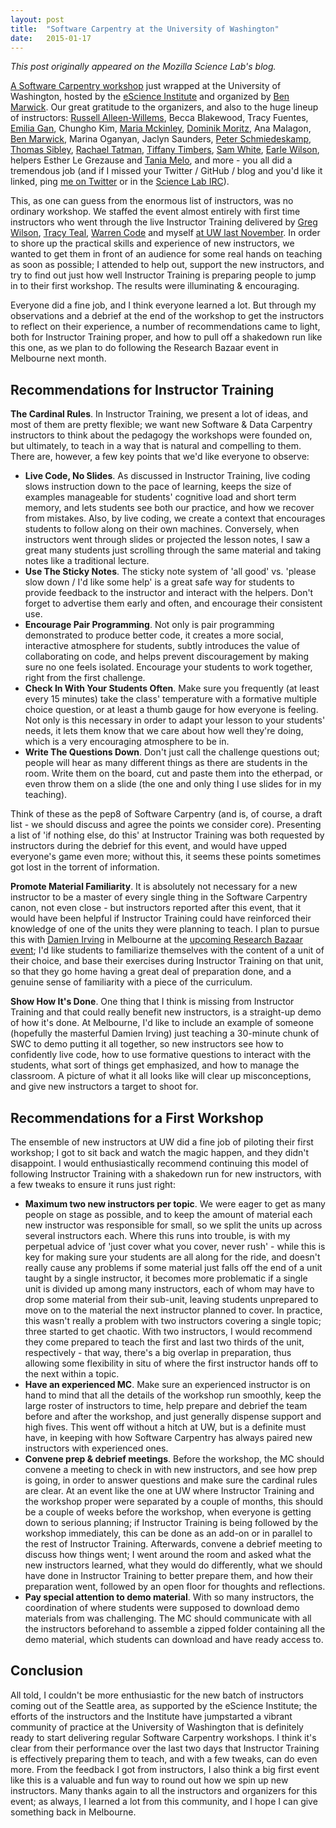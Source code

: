 ```yaml
---
layout: post
title:  "Software Carpentry at the University of Washington"
date:   2015-01-17
---
```


*This post originally appeared on the Mozilla Science Lab's blog.*

<a title="swcWorkshop" href="http://sophieclayton.github.io/2015-01-15-uw/" target="_blank">A Software Carpentry workshop</a> just wrapped at the University of Washington, hosted by the <a title="escience" href="http://escience.washington.edu/">eScience Institute</a> and organized by <a title="benMarwick" href="https://twitter.com/benmarwick" target="_blank">Ben Marwick</a>. Our great gratitude to the organizers, and also to the huge lineup of instructors: <a href="https://twitter.com/MjStrwy" target="_blank">Russell Alleen-Willems</a>, Becca Blakewood, Tracy Fuentes, <a href="https://github.com/efran" target="_blank">Emilia Gan</a>,  Chungho Kim, <a href="http://www.mariakathryn.net/" target="_blank">Maria Mckinley</a>, <a href="https://twitter.com/domoritz" target="_blank">Dominik Moritz</a>, Ana Malagon, <a href="https://twitter.com/benmarwick" target="_blank">Ben Marwick</a>, Marina Oganyan, Jaclyn Saunders, <a href="https://github.com/pschmied" target="_blank">Peter Schmiedeskamp</a>, <a href="https://twitter.com/trs" target="_blank">Thomas Sibley</a>, <a href="https://github.com/rctatman" target="_blank">Rachael Tatman</a>, <a href="http://software-carpentry.org/pages/team.html#timbers.tiffany" target="_blank">Tiffany Timbers</a>, <a href="https://twitter.com/kubu4" target="_blank">Sam White</a>, <a href="https://github.com/earlew" target="_blank">Earle Wilson</a>, helpers Esther Le Grezause and <a href="https://github.com/tmelo" target="_blank">Tania Melo</a>,  and more - you all did a tremendous job (and if I missed your Twitter / GitHub / blog and you'd like it linked, ping <a href="https://twitter.com/billdoesphysics" target="_blank">me on Twitter</a> or in the <a href="irc://irc.mozilla.org/sciencelab" target="_blank">Science Lab IRC</a>).

This, as one can guess from the enormous list of instructors, was no ordinary workshop. We staffed the event almost entirely with first time instructors who went through the live Instructor Training delivered by <a title="gregWilson" href="https://twitter.com/gvwilson" target="_blank">Greg Wilson</a>, <a title="tracyTeal" href="https://twitter.com/tracykteal" target="_blank">Tracy Teal</a>, <a title="warrenCode" href="https://twitter.com/warcode" target="_blank">Warren Code</a> and myself <a title="uw" href="http://wp.mozillascience.org/train-the-trainers-next-iterations/" target="_blank">at UW last November</a>. In order to shore up the practical skills and experience of new instructors, we wanted to get them in front of an audience for some real hands on teaching as soon as possible; I attended to help out, support the new instructors, and try to find out just how well Instructor Training is preparing people to jump in to their first workshop. The results were illuminating &amp; encouraging.

Everyone did a fine job, and I think everyone learned a lot. But through my observations and a debrief at the end of the workshop to get the instructors to reflect on their experience, a number of recommendations came to light, both for Instructor Training proper, and how to pull off a shakedown run like this one, as we plan to do following the Research Bazaar event in Melbourne next month.

<h2>Recommendations for Instructor Training</h2>

<strong>The Cardinal Rules</strong>. In Instructor Training, we present a lot of ideas, and most of them are pretty flexible; we want new Software &amp; Data Carpentry instructors to think about the pedagogy the workshops were founded on, but ultimately, to teach in a way that is natural and compelling to them. There are, however, a few key points that we'd like everyone to observe:

<ul>
    <li><strong>Live Code, No Slides</strong>. As discussed in Instructor Training, live coding slows instruction down to the pace of learning, keeps the size of examples manageable for students' cognitive load and short term memory, and lets students see both our practice, and how we recover from mistakes. Also, by live coding, we create a context that encourages students to follow along on their own machines. Conversely, when instructors went through slides or projected the lesson notes, I saw a great many students just scrolling through the same material and taking notes like a traditional lecture.</li>
    <li><strong>Use The Sticky Notes</strong>. The sticky note system of 'all good' vs. 'please slow down / I'd like some help' is a great safe way for students to provide feedback to the instructor and interact with the helpers. Don't forget to advertise them early and often, and encourage their consistent use.</li>
    <li><strong>Encourage Pair Programming</strong>. Not only is pair programming demonstrated to produce better code, it creates a more social, interactive atmosphere for students, subtly introduces the value of collaborating on code, and helps prevent discouragement by making sure no one feels isolated. Encourage your students to work together, right from the first challenge.</li>
    <li><strong>Check In With Your Students Often</strong>. Make sure you frequently (at least every 15 minutes) take the class' temperature with a formative multiple choice question, or at least a thumb gauge for how everyone is feeling. Not only is this necessary in order to adapt your lesson to your students' needs, it lets them know that we care about how well they're doing, which is a very encouraging atmosphere to be in.</li>
    <li><strong>Write The Questions Down</strong>. Don't just call the challenge questions out; people will hear as many different things as there are students in the room. Write them on the board, cut and paste them into the etherpad, or even throw them on a slide (the one and only thing I use slides for in my teaching).</li>
</ul>

Think of these as the pep8 of Software Carpentry (and is, of course, a draft list - we should discuss and agree the points we consider core). Presenting a list of 'if nothing else, do this' at Instructor Training was both requested by instructors during the debrief for this event, and would have upped everyone's game even more; without this, it seems these points sometimes got lost in the torrent of information.

<strong>Promote Material Familiarity</strong>. It is absolutely not necessary for a new instructor to be a master of every single thing in the Software Carpentry canon, not even close - but instructors reported after this event, that it would have been helpful if Instructor Training could have reinforced their knowledge of one of the units they were planning to teach. I plan to pursue this with <a title="damienIrving" href="https://twitter.com/DrClimate" target="_blank">Damien Irving</a> in Melbourne at the <a title="resbazConf" href="http://resbaz.tumblr.com/conference" target="_blank">upcoming Research Bazaar event</a>; I'd like students to familiarize themselves with the content of a unit of their choice, and base their exercises during Instructor Training on that unit, so that they go home having a great deal of preparation done, and a genuine sense of familiarity with a piece of the curriculum.

<strong>Show How It's Done</strong>. One thing that I think is missing from Instructor Training and that could really benefit new instructors, is a straight-up demo of how it's done. At Melbourne, I'd like to include an example of someone (hopefully the masterful Damien Irving) just teaching a 30-minute chunk of SWC to demo putting it all together, so new instructors see how to confidently live code, how to use formative questions to interact with the students, what sort of things get emphasized, and how to manage the classroom. A picture of what it all looks like will clear up misconceptions, and give new instructors a target to shoot for.

<h2>Recommendations for a First Workshop</h2>

The ensemble of new instructors at UW did a fine job of piloting their first workshop; I got to sit back and watch the magic happen, and they didn't disappoint. I would enthusiastically recommend continuing this model of following Instructor Training with a shakedown run for new instructors, with a few tweaks to ensure it runs just right:

<ul>
    <li><strong>Maximum two new instructors per topic</strong>. We were eager to get as many people on stage as possible, and to keep the amount of material each new instructor was responsible for small, so we split the units up across several instructors each. Where this runs into trouble, is with my perpetual advice of 'just cover what you cover, never rush' - while this is key for making sure your students are all along for the ride, and doesn't really cause any problems if some material just falls off the end of a unit taught by a single instructor, it becomes more problematic if a single unit is divided up among many instructors, each of whom may have to drop some material from their sub-unit, leaving students unprepared to move on to the material the next instructor planned to cover. In practice, this wasn't really a problem with two instructors covering a single topic; three started to get chaotic. With two instructors, I would recommend they come prepared to teach the first and last two thirds of the unit, respectively - that way, there's a big overlap in preparation, thus allowing some flexibility in situ of where the first instructor hands off to the next within a topic.</li>
    <li><strong>Have an experienced MC</strong>. Make sure an experienced instructor is on hand to mind that all the details of the workshop run smoothly, keep the large roster of instructors to time, help prepare and debrief the team before and after the workshop, and just generally dispense support and high fives. This went off without a hitch at UW, but is a definite must have, in keeping with how Software Carpentry has always paired new instructors with experienced ones.</li>
    <li><strong>Convene prep &amp; debrief meetings</strong>. Before the workshop, the MC should convene a meeting to check in with new instructors, and see how prep is going, in order to answer questions and make sure the cardinal rules are clear. At an event like the one at UW where Instructor Training and the workshop proper were separated by a couple of months, this should be a couple of weeks before the workshop, when everyone is getting down to serious planning; if Instructor Training is being followed by the workshop immediately, this can be done as an add-on or in parallel to the rest of Instructor Training. Afterwards, convene a debrief meeting to discuss how things went; I went around the room and asked what the new instructors learned, what they would do differently, what we should have done in Instructor Training to better prepare them, and how their preparation went, followed by an open floor for thoughts and reflections.</li>
    <li><strong>Pay special attention to demo material</strong>. With so many instructors, the coordination of where students were supposed to download demo materials from was challenging. The MC should communicate with all the instructors beforehand to assemble a zipped folder containing all the demo material, which students can download and have ready access to.</li>
</ul>

<h2>Conclusion</h2>

All told, I couldn't be more enthusiastic for the new batch of instructors coming out of the Seattle area, as supported by the eScience Institute; the efforts of the instructors and the Institute have jumpstarted a vibrant community of practice at the University of Washington that is definitely ready to start delivering regular Software Carpentry workshops. I think it's clear from their performance over the last two days that Instructor Training is effectively preparing them to teach, and with a few tweaks, can do even more. From the feedback I got from instructors, I also think a big first event like this is a valuable and fun way to round out how we spin up new instructors. Many thanks again to all the instructors and organizers for this event; as always, I learned a lot from this community, and I hope I can give something back in Melbourne.